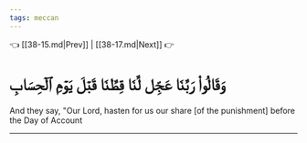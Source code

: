 ```yaml
---
tags: meccan
---
```


👈 [[38-15.md|Prev]] | [[38-17.md|Next]] 👉

# وَقَالُواْ رَبَّنَا عَجِّل لَّنَا قِطَّنَا قَبۡلَ يَوۡمِ ٱلۡحِسَابِ

And they say, "Our Lord, hasten for us our share [of the punishment] before the Day of Account

---

